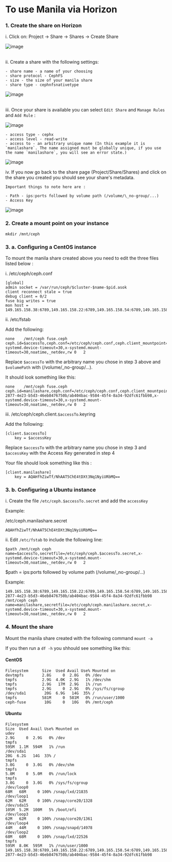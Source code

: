 # To use Manila via Horizon

### 1. Create the share on Horizon

i. Click on:  Project  → Share → Shares → Create Share <br> 
    
![image](../images/JS2-manila1.png)  
&nbsp;  
  
ii. Create a share with the following settings:

    - share name - a name of your choosing  
    - share protocol - CephFS    
    - size - the size of your manila share  
    - share type - cephnfsnativetype  
  
![image](../images/JS2-manila2.png)  
&nbsp;  
    
iii. Once your share is available you can select `Edit Share` and `Manage Rules` and `Add Rule` :  
   
![image](../images/JS2-manila3.png)  &nbsp;

    - access type - cephx  
    - access level - read-write  
    - access to - an arbitrary unique name (In this example it is `manilashare`. The name assigned must be globally unique, if you use the name `manilashare`, you will see an error state.)   
  
  
![image](../images/JS2-manila4.png)  &nbsp;
  

iv. If you now go back to the share page (Project/Share/Shares) and click on the share you created you should see your share's metadata.  
    
    Important things to note here are :

    - Path - ips:ports followed by volume path (/volume/\_no-group/...)
    - Access Key 
  
    
 
![image](../images/JS2-manila5.png)  &nbsp;


### 2. Create a mount point on your instance

```
mkdir /mnt/ceph
```

### 3. a. Configuring a CentOS instance

To mount the manila share created above you need to edit the three files listed below :  

i. /etc/ceph/ceph.conf 

```
[global]
admin socket = /var/run/ceph/$cluster-$name-$pid.asok
client reconnect stale = true
debug client = 0/2
fuse big writes = true
mon host = 149.165.158.38:6789,149.165.158.22:6789,149.165.158.54:6789,149.165.158.70:6789,149.165.158.86:6789
```

ii. /etc/fstab  
 
Add the following: 

```
none    /mnt/ceph fuse.ceph   ceph.id=$accessTo,ceph.conf=/etc/ceph/ceph.conf,ceph.client_mountpoint=$volumePath,x-systemd.device-timeout=30,x-systemd.mount-timeout=30,noatime,_netdev,rw 0   2
```
Replace `$accessTo` with the arbitrary name you chose in step 3 above and `$volumePath` with (/volume/\_no-group/...).  

It should look something like this:

```
none    /mnt/ceph fuse.ceph   ceph.id=manilashare,ceph.conf=/etc/ceph/ceph.conf,ceph.client_mountpoint=/volumes/_nogroup/fe4f8ad4-2877-4e23-b5d3-46eb8476750b/ab404bac-9584-45f4-8a34-92dfc61fbb98,x-systemd.device-timeout=30,x-systemd.mount-timeout=30,noatime,_netdev,rw 0   2
```

iii.  /etc/ceph/ceph.client.`$accessTo`.keyring  

Add the following:

```
[client.$accessTo]
    key = $accessKey
```
Replace `$accessTo` with the arbitrary name you chose in step 3 and `$accessKey` with the Access Key generated in step 4

Your file should look something like this : 

```
[client.manilashare]
    key = AQAHfhZiwTf/NhAAT5ChE4tDXt3Nq1NyiURbMQ==
```

### 3. b. Configuring a Ubuntu instance

i. Create the file `/etc/ceph.$accessTo.secret` and add the `accessKey` 

Example: 

/etc/ceph.manilashare.secret

```
AQAHfhZiwTf/NhAAT5ChE4tDXt3Nq1NyiURbMQ==

```

ii. Edit `/etc/fstab` to include the following line: 

```
$path /mnt/ceph ceph name=$accessTo,secretfile=/etc/ceph/ceph.$accessTo.secret,x-systemd.device-timeout=30,x-systemd.mount-timeout=30,noatime,_netdev,rw 0   2
```
$path = ips:ports followed by volume path (/volume/\_no-group/...)

Example: 

```
149.165.158.38:6789,149.165.158.22:6789,149.165.158.54:6789,149.165.158.70:6789,149.165.158.86:6789:/volumes/_nogroup/fe4f8ad4-2877-4e23-b5d3-46eb8476750b/ab404bac-9584-45f4-8a34-92dfc61fbb98 /mnt/ceph ceph name=manilashare,secretfile=/etc/ceph/ceph.manilashare.secret,x-systemd.device-timeout=30,x-systemd.mount-timeout=30,noatime,_netdev,rw 0   2
```

### 4. Mount the share
 
Mount the manila share created with the following command `mount -a`

If you then run a `df -h` you shhould see something like this:

#### CentOS

```
Filesystem      Size  Used Avail Use% Mounted on
devtmpfs        2.8G     0  2.8G   0% /dev
tmpfs           2.9G  4.0K  2.9G   1% /dev/shm
tmpfs           2.9G   17M  2.9G   1% /run
tmpfs           2.9G     0  2.9G   0% /sys/fs/cgroup
/dev/sda1        20G  6.9G   14G  35% /
tmpfs           581M     0  581M   0% /run/user/1000
ceph-fuse        10G     0   10G   0% /mnt/ceph
```

#### Ubuntu

```
Filesystem                                                                                                                                                                                       Size  Used Avail Use% Mounted on
udev                                                                                                                                                                                             2.9G     0  2.9G   0% /dev
tmpfs                                                                                                                                                                                            595M  1.1M  594M   1% /run
/dev/sda1                                                                                                                                                                                         20G  6.2G   14G  33% /
tmpfs                                                                                                                                                                                            3.0G     0  3.0G   0% /dev/shm
tmpfs                                                                                                                                                                                            5.0M     0  5.0M   0% /run/lock
tmpfs                                                                                                                                                                                            3.0G     0  3.0G   0% /sys/fs/cgroup
/dev/loop0                                                                                                                                                                                        68M   68M     0 100% /snap/lxd/21835
/dev/loop1                                                                                                                                                                                        62M   62M     0 100% /snap/core20/1328
/dev/sda15                                                                                                                                                                                       105M  5.2M  100M   5% /boot/efi
/dev/loop3                                                                                                                                                                                        62M   62M     0 100% /snap/core20/1361
/dev/loop4                                                                                                                                                                                        44M   44M     0 100% /snap/snapd/14978
/dev/loop2                                                                                                                                                                                        68M   68M     0 100% /snap/lxd/22526
tmpfs                                                                                                                                                                                            595M  8.0K  595M   1% /run/user/1000
149.165.158.38:6789,149.165.158.22:6789,149.165.158.54:6789,149.165.158.70:6789,149.165.158.86:6789:/volumes/_nogroup/fe4f8ad4-2877-4e23-b5d3-46eb8476750b/ab404bac-9584-45f4-8a34-92dfc61fbb98  
```

